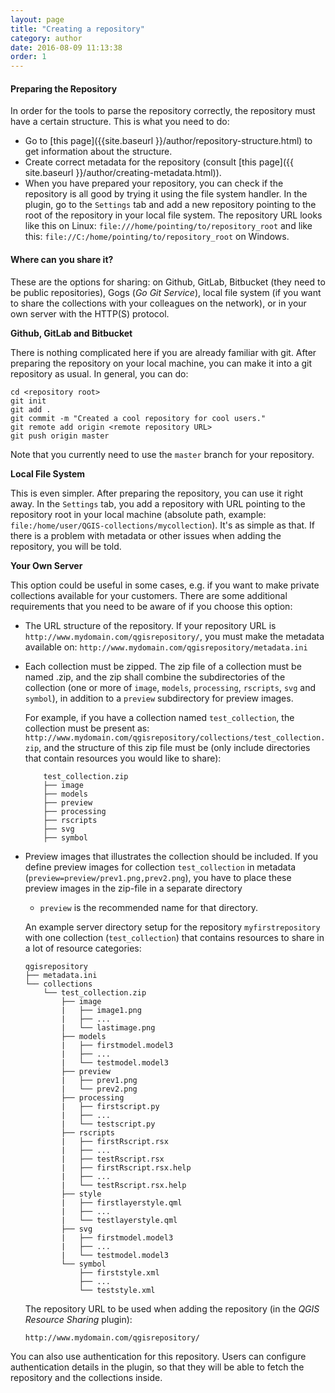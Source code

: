 ```yaml
---
layout: page
title: "Creating a repository"
category: author
date: 2016-08-09 11:13:38
order: 1
---
```

#### Preparing the Repository
In order for the tools to parse the repository correctly, the repository
must have a certain structure. This is what you need to do:
  
  * Go to [this page]({{site.baseurl }}/author/repository-structure.html)
    to get information about the structure.
  * Create correct metadata for the repository (consult
    [this page]({{ site.baseurl }}/author/creating-metadata.html)).
  * When you have prepared your repository, you can check if the repository
    is all good by trying it using the file system handler.
    In the plugin, go to the ```Settings``` tab and add a new repository
    pointing to the root of the repository in your local file system.
    The repository URL looks like this on Linux:
    ```file:///home/pointing/to/repository_root``` and like this:
    ```file://C:/home/pointing/to/repository_root``` on Windows.

#### Where can you  share it?
These are the options for sharing: on Github, GitLab, Bitbucket (they need to be
public repositories), Gogs (*Go Git Service*), local file system (if you want to share the
collections with your colleagues on the network), or in your own server
with the HTTP(S) protocol.

**Github, GitLab and Bitbucket**

There is nothing complicated here if you are already familiar with git.
After preparing the repository on your local machine, you can make it
into a git repository as usual. In general, you can do:

```
cd <repository root>
git init
git add .
git commit -m "Created a cool repository for cool users."
git remote add origin <remote repository URL>
git push origin master
```

Note that you currently need to use the ```master``` branch
for your repository.


**Local File System**

This is even simpler. After preparing the repository, you can use 
it right away. In the ```Settings``` tab, you add a repository with URL 
pointing to the repository root in your local machine (absolute path,
example: `file:/home/user/QGIS-collections/mycollection`).
It's as simple as that.
If there is a problem with metadata or other issues when adding the 
repository, you will be told.


**Your Own Server**

This option could be useful in some cases, e.g. if you want to make private 
collections available for your customers.
There are some additional requirements that you need to be aware of if you
choose this option:

  * The URL structure of the repository. If your repository URL 
    is ```http://www.mydomain.com/qgisrepository/```, you must make the 
    metadata available on:
    ```http://www.mydomain.com/qgisrepository/metadata.ini```
  * Each collection must be zipped.  The zip file of a collection
    must be named <name of collection>.zip, and the zip shall combine
    the subdirectories of the collection (one or more of `image`,
    `models`, `processing`, `rscripts`, `svg` and `symbol`), in
    addition to a `preview` subdirectory for preview images.

    For example, if you have a collection named ```test_collection```,
    the collection must be present as:
    ```http://www.mydomain.com/qgisrepository/collections/test_collection.zip```,
    and the structure of this zip file must be (only include directories
    that contain resources you would like to share):

            test_collection.zip
            ├── image
            ├── models
            ├── preview
            ├── processing
            ├── rscripts
            ├── svg
            ├── symbol
    
  
  * Preview images that illustrates the collection should be included.
    If you define preview images for collection ```test_collection```
    in metadata (```preview=preview/prev1.png,prev2.png```), you have
    to place these preview images in the zip-file in a separate directory
    - `preview` is the recommended name for that directory.
    
    An example server directory setup for the repository
    `myfirstrepository` with one collection (`test_collection`)
    that contains resources to share in a lot of resource categories:

        qgisrepository
        ├── metadata.ini
        └── collections
            └── test_collection.zip
                ├── image
                |   ├── image1.png
                |   ├── ...
                |   └── lastimage.png
                ├── models
                |   ├── firstmodel.model3
                |   ├── ...
                |   └── testmodel.model3
                ├── preview
                |   ├── prev1.png
                |   └── prev2.png
                ├── processing
                |   ├── firstscript.py
                |   ├── ...
                |   └── testscript.py
                ├── rscripts
                |   ├── firstRscript.rsx
                |   ├── ...
                |   ├── testRscript.rsx
                |   ├── firstRscript.rsx.help
                |   ├── ...
                |   └── testRscript.rsx.help
                ├── style
                |   ├── firstlayerstyle.qml
                |   ├── ...
                |   └── testlayerstyle.qml
                ├── svg
                |   ├── firstmodel.model3
                |   ├── ...
                |   └── testmodel.model3
                └── symbol
                    ├── firststyle.xml
                    ├── ...
                    └── teststyle.xml

    The repository URL to be used when adding the repository (in the
    *QGIS Resource Sharing* plugin):
    
        http://www.mydomain.com/qgisrepository/

You can also use authentication for this repository.
Users can configure authentication details in the plugin, so that they
will be able to fetch the repository and the collections inside.
